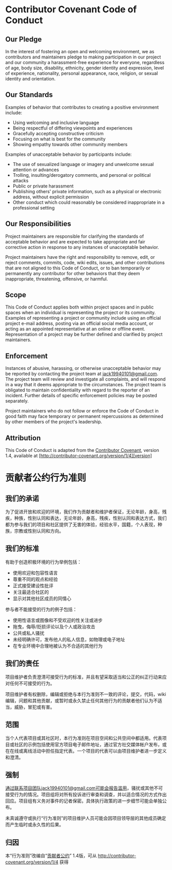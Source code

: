 # Contributor Covenant Code of Conduct

## Our Pledge

In the interest of fostering an open and welcoming environment, we as contributors and maintainers pledge to making participation in our project and our community a harassment-free experience for everyone, regardless of age, body size, disability, ethnicity, gender identity and expression, level of experience, nationality, personal appearance, race, religion, or sexual identity and orientation.

## Our Standards

Examples of behavior that contributes to creating a positive environment include:

* Using welcoming and inclusive language
* Being respectful of differing viewpoints and experiences
* Gracefully accepting constructive criticism
* Focusing on what is best for the community
* Showing empathy towards other community members

Examples of unacceptable behavior by participants include:

* The use of sexualized language or imagery and unwelcome sexual attention or advances
* Trolling, insulting/derogatory comments, and personal or political attacks
* Public or private harassment
* Publishing others' private information, such as a physical or electronic address, without explicit permission
* Other conduct which could reasonably be considered inappropriate in a professional setting

## Our Responsibilities

Project maintainers are responsible for clarifying the standards of acceptable behavior and are expected to take appropriate and fair corrective action in response to any instances of unacceptable behavior.

Project maintainers have the right and responsibility to remove, edit, or reject comments, commits, code, wiki edits, issues, and other contributions that are not aligned to this Code of Conduct, or to ban temporarily or permanently any contributor for other behaviors that they deem inappropriate, threatening, offensive, or harmful.

## Scope

This Code of Conduct applies both within project spaces and in public spaces when an individual is representing the project or its community. Examples of representing a project or community include using an official project e-mail address, posting via an official social media account, or acting as an appointed representative at an online or offline event. Representation of a project may be further defined and clarified by project maintainers.

## Enforcement

Instances of abusive, harassing, or otherwise unacceptable behavior may be reported by contacting the project team at jack19940101@gmail.com. The project team will review and investigate all complaints, and will respond in a way that it deems appropriate to the circumstances. The project team is obligated to maintain confidentiality with regard to the reporter of an incident. Further details of specific enforcement policies may be posted separately.

Project maintainers who do not follow or enforce the Code of Conduct in good faith may face temporary or permanent repercussions as determined by other members of the project's leadership.

## Attribution

This Code of Conduct is adapted from the [Contributor Covenant][homepage], version 1.4, available at [http://contributor-covenant.org/version/1/4][version]

[homepage]: http://contributor-covenant.org
[version]: http://contributor-covenant.org/version/1/4/

# 贡献者公约行为准则

## 我们的承诺

为了促进开放和欢迎的环境，我们作为贡献者和维护者保证，无论年龄，身高，残疾，种族，性别认同和表达，无论年龄，身高，残疾，性别认同和表达方式，我们都为参与我们的项目和社区提供了无害的体验，经验水平，国籍，个人表现，种族，宗教或性别认同和方向。

## 我们的标准

有助于创造积极环境的行为举例包括：

- 使用欢迎和包容性语言
- 尊重不同的观点和经验
- 正式接受建设性批评
- 关注最适合社区的
- 显示对其他社区成员的同情心

参与者不能接受的行为的例子包括：

- 使用性语言或图像和不受欢迎的性关注或进步
- 拖曳，侮辱/贬损评论以及个人或政治攻击
- 公共或私人骚扰
- 未经明确许可，发布他人的私人信息，如物理或电子地址
- 在专业环境中合理地被认为不合适的其他行为

## 我们的责任

项目维护者负责澄清可接受行为的标准，并且有望采取适当和公正的纠正行动来应对任何不可接受的行为。

项目维护者有权删除，编辑或拒绝与本行为准则不一致的评论，提交，代码，wiki编辑，问题和其他贡献，或暂时或永久禁止任何其他行为的贡献者他们认为不适当，威胁，冒犯或有害。

## 范围

当个人代表项目或其社区时，本行为准则在项目空间和公共空间中都适用。代表项目或社区的示例包括使用官方项目电子邮件地址，通过官方社交媒体帐户发布，或在在线或离线活动中担任指定代表。一个项目的代表可以由项目维护者进一步定义和澄清。

## 强制

通过联系项目团队jack19940101@gmail.com可能会报告滥用，骚扰或其他不可接受行为的情况。项目组将对所有投诉进行审查和调查，并以适合情况的方式作出回应。项目组有义务对事件的记者保密。具体执行政策的进一步细节可能会单独公布。

未真诚遵守或执行“行为准则”的项目维护人员可能会因项目领导层的其他成员确定而产生临时或永久性的后果。

## 归因

本“行为准则”改编自“[贡献者公约](https://www.contributor-covenant.org/)” 1.4版，可从 http://contributor-covenant.org/version/1/4 获得
